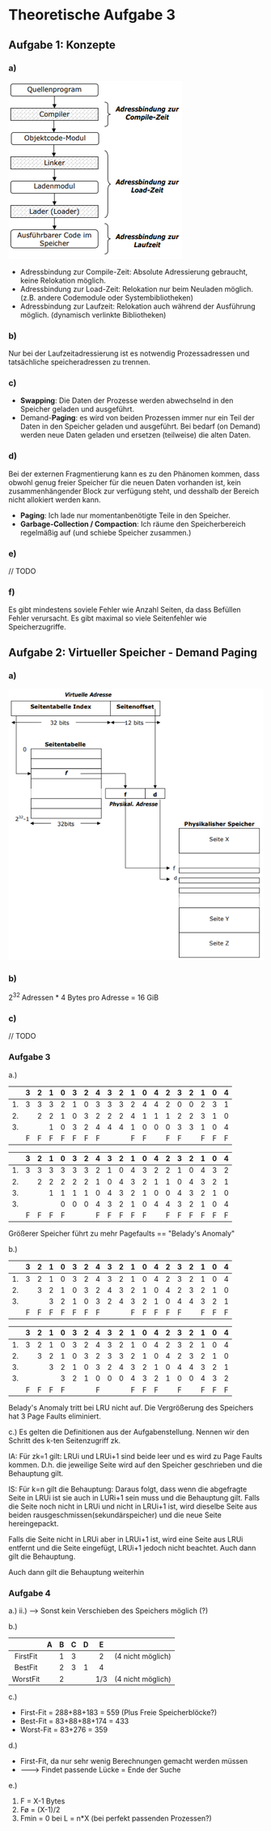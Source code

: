 # Theoretische Aufgabe 3

## Aufgabe 1: Konzepte

### a)

![Diagram](code_dia.png)

- Adressbindung zur Compile-Zeit: Absolute Adressierung gebraucht, keine Relokation möglich.
- Adressbindung zur Load-Zeit: Relokation nur beim Neuladen möglich. (z.B. andere Codemodule oder Systembibliotheken)
- Adressbindung zur Laufzeit: Relokation auch während der Ausführung möglich. (dynamisch verlinkte Bibliotheken)

### b)

Nur bei der Laufzeitadressierung ist es notwendig Prozessadressen und tatsächliche speicheradressen zu trennen.

### c)

- **Swapping**: Die Daten der Prozesse werden abwechselnd in den Speicher geladen und ausgeführt.
- Demand-**Paging**: es wird von beiden Prozessen immer nur ein Teil der Daten in den Speicher geladen und ausgeführt. Bei bedarf (on Demand) werden neue Daten geladen und ersetzen (teilweise) die alten Daten.

### d)

Bei der externen Fragmentierung kann es zu den Phänomen kommen, dass obwohl genug freier Speicher für die neuen Daten vorhanden ist, kein zusammenhängender Block zur verfügung steht, und desshalb der Bereich nicht allokiert werden kann.

- **Paging**: Ich lade nur momentanbenötigte Teile in den Speicher.
- **Garbage-Collection / Compaction**: Ich räume den Speicherbereich regelmäßig auf (und schiebe Speicher zusammen.)

### e)

// TODO

### f)

Es gibt mindestens soviele Fehler wie Anzahl Seiten, da dass Befüllen Fehler verursacht.
Es gibt maximal so viele Seitenfehler wie Speicherzugriffe.
## Aufgabe 2: Virtueller Speicher - Demand Paging

### a)

![Paging](paging.png)

### b)

2<sup>32 </sup>  Adressen * 4 Bytes pro Adresse = 16 GiB

### c)

// TODO

### Aufgabe 3
a.)

|     | 3 | 2 | 1 | 0 | 3 | 2 | 4 | 3 | 2 | 1 | 0 | 4 | 2 | 3 | 2 | 1 | 0 | 4 |
| --- |:-:|:-:|:-:|:-:|:-:|:-:|:-:|:-:|:-:|:-:|:-:|:-:|:-:|:-:|:-:|:-:|:-:|:-:|
|  1. | 3 | 3 | 3 | 2 | 1 | 0 | 3 | 3 | 3 | 2 | 4 | 4 | 2 | 0 | 0 | 2 | 3 | 1 |
|  2. |   | 2 | 2 | 1 | 0 | 3 | 2 | 2 | 2 | 4 | 1 | 1 | 1 | 2 | 2 | 3 | 1 | 0 |
|  3. |   |   | 1 | 0 | 3 | 2 | 4 | 4 | 4 | 1 | 0 | 0 | 0 | 3 | 3 | 1 | 0 | 4 |
|     | F | F | F | F | F | F | F |   |   | F | F |   | F | F |   | F | F | F |

|     | 3 | 2 | 1 | 0 | 3 | 2 | 4 | 3 | 2 | 1 | 0 | 4 | 2 | 3 | 2 | 1 | 0 | 4 |
| --- |:-:|:-:|:-:|:-:|:-:|:-:|:-:|:-:|:-:|:-:|:-:|:-:|:-:|:-:|:-:|:-:|:-:|:-:|
|  1. | 3 | 3 | 3 | 3 | 3 | 3 | 2 | 1 | 0 | 4 | 3 | 2 | 2 | 1 | 0 | 4 | 3 | 2 |
|  2. |   | 2 | 2 | 2 | 2 | 2 | 1 | 0 | 4 | 3 | 2 | 1 | 1 | 0 | 4 | 3 | 2 | 1 |
|  3. |   |   | 1 | 1 | 1 | 1 | 0 | 4 | 3 | 2 | 1 | 0 | 0 | 4 | 3 | 2 | 1 | 0 |
|  3. |   |   |   | 0 | 0 | 0 | 4 | 3 | 2 | 1 | 0 | 4 | 4 | 3 | 2 | 1 | 0 | 4 |
|     | F | F | F | F |   |   | F | F | F | F | F |   | F | F | F | F | F | F |

Größerer Speicher führt zu mehr Pagefaults == "Belady's Anomaly"

b.)

|     | 3 | 2 | 1 | 0 | 3 | 2 | 4 | 3 | 2 | 1 | 0 | 4 | 2 | 3 | 2 | 1 | 0 | 4 |
| --- |:-:|:-:|:-:|:-:|:-:|:-:|:-:|:-:|:-:|:-:|:-:|:-:|:-:|:-:|:-:|:-:|:-:|:-:|
|  1. | 3 | 2 | 1 | 0 | 3 | 2 | 4 | 3 | 2 | 1 | 0 | 4 | 2 | 3 | 2 | 1 | 0 | 4 |
|  2. |   | 3 | 2 | 1 | 0 | 3 | 2 | 4 | 3 | 2 | 1 | 0 | 4 | 2 | 3 | 2 | 1 | 0 |
|  3. |   |   | 3 | 2 | 1 | 0 | 3 | 2 | 4 | 3 | 2 | 1 | 0 | 4 | 4 | 3 | 2 | 1 |
|     | F | F | F | F | F | F | F |   |   | F | F | F | F | F |   | F | F | F |

|     | 3 | 2 | 1 | 0 | 3 | 2 | 4 | 3 | 2 | 1 | 0 | 4 | 2 | 3 | 2 | 1 | 0 | 4 |
| --- |:-:|:-:|:-:|:-:|:-:|:-:|:-:|:-:|:-:|:-:|:-:|:-:|:-:|:-:|:-:|:-:|:-:|:-:|
|  1. | 3 | 2 | 1 | 0 | 3 | 2 | 4 | 3 | 2 | 1 | 0 | 4 | 2 | 3 | 2 | 1 | 0 | 4 |
|  2. |   | 3 | 2 | 1 | 0 | 3 | 2 | 3 | 3 | 2 | 1 | 0 | 4 | 2 | 3 | 2 | 1 | 0 |
|  3. |   |   | 3 | 2 | 1 | 0 | 3 | 2 | 4 | 3 | 2 | 1 | 0 | 4 | 4 | 3 | 2 | 1 |
|  3. |   |   |   | 3 | 2 | 1 | 0 | 0 | 0 | 4 | 3 | 2 | 1 | 0 | 0 | 4 | 3 | 2 |
|     | F | F | F | F |   |   | F |   |   | F | F | F |   | F |   | F | F | F |

Belady's Anomaly tritt bei LRU nicht auf. Die Vergrößerung des Speichers hat 3 Page Faults eliminiert.


c.) 
Es gelten die Definitionen aus der Aufgabenstellung.
Nennen wir den Schritt des k-ten Seitenzugriff zk.

IA: Für zk=1 gilt:
LRUi und LRUi+1 sind beide leer und es wird zu Page Faults kommen. D.h. die jeweilige Seite wird auf den Speicher geschrieben und die Behauptung gilt.

IS: Für k=n gilt die Behauptung:
Daraus folgt, dass wenn die abgefragte Seite in LRUi ist sie auch in LURi+1 sein muss und die Behauptung gilt.
Falls die Seite noch nicht in LRUi und nicht in LRUi+1 ist, wird dieselbe Seite aus beiden rausgeschmissen(sekundärspeicher) und die neue Seite hereingepackt.

Falls die Seite nicht in LRUi aber in LRUi+1 ist, wird eine Seite aus LRUi entfernt und die Seite eingefügt, LRUi+1 jedoch nicht beachtet. Auch dann gilt die Behauptung.

Auch dann gilt die Behauptung weiterhin


### Aufgabe 4
a.) 
	ii.) --> Sonst kein Verschieben des Speichers möglich (?)

b.)	

|               | A | B | C | D | E |                  |
|:-------------:|:-:|:-:|:-:|:-:|:-:|:----------------:|
|   FirstFit    |   | 1 | 3 |   | 2 | (4 nicht möglich)|
|    BestFit    |   | 2 | 3 | 1 | 4 |                  |
|   WorstFit    |   | 2 |   |   |1/3| (4 nicht möglich)|

c.)	

- First-Fit = 288+88+183 = 559	(Plus Freie Speicherblöcke?)
- Best-Fit  = 83+88+88+174 = 433
- Worst-Fit = 83+276 = 359
	
d.)

- First-Fit, da nur sehr wenig Berechnungen gemacht werden müssen
- ---> Findet passende Lücke = Ende der Suche
	
e.)	
        
1.	F = X-1 Bytes
2.	Fø = (X-1)/2 
3.	Fmin = 0 bei L = n*X (bei perfekt passenden Prozessen?)

